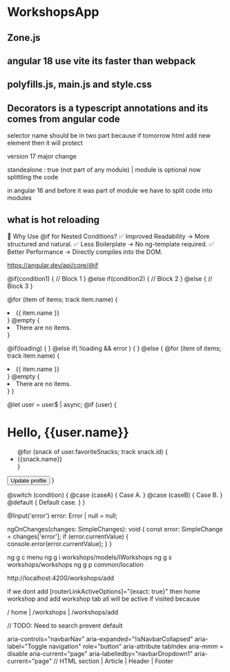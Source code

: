 # WorkshopsApp

## Zone.js

## angular 18 use vite its faster than webpack

## polyfills.js, main.js and style.css

## Decorators is a typescript annotations and its comes from angular code

selector name should be in two part because if tomorrow html add new element then it will protect

version 17 major change

standealone : true (not part of any module) | module is optional now splittling the code

in angular 16 and before it was part of module we have to split code into modules

## what is hot reloading

🎯 Why Use @if for Nested Conditions?
✅ Improved Readability → More structured and natural.
✅ Less Boilerplate → No ng-template required.
✅ Better Performance → Directly compiles into the DOM.

https://angular.dev/api/core/@if

@if(condition1) {
// Block 1
} @else if(condition2) {
// Block 2
} @else {
// Block 3
}

@for (item of items; track item.name) {

<li>{{ item.name }}</li>
} @empty {
<li>There are no items.</li>
}

@if(loading) {
<app-loading-spinner></app-loading-spinner>
} @else if( !loading && error ) {
<app-error-alert></app-error-alert>
} @else {
@for (item of items; track item.name) {

<li>{{ item.name }}</li>
} @empty {
<li>There are no items.</li>
}
}

@let user = user$ | async;
@if (user) {

  <h1>Hello, {{user.name}}</h1>
  <user-avatar [photo]="user.photo"/>
  <ul>
    @for (snack of user.favoriteSnacks; track snack.id) {
      <li>{{snack.name}}</li>
    }
  </ul>
  <button (click)="update(user)">Update profile</button>
}

@switch (condition) {
@case (caseA) {
Case A.
}
@case (caseB) {
Case B.
}
@default {
Default case.
}
}

@Input('error') error: Error | null = null;

ngOnChanges(changes: SimpleChanges): void {
const error: SimpleChange = changes['error'];
if (error.currentValue) {
console.error(error.currentValue);
}
}

ng g c menu
ng g i workshops/models/IWorkshops
ng g s workshops/workshops
ng g p common/location

http://localhost:4200/workshops/add

if we dont add [routerLinkActiveOptions]="{exact: true}"
then home workshop and add workshop tab all will be active if visited because

/ home | /workshops | /workshops/add

// TODO: Need to search
prevent default

aria-controls="navbarNav"
aria-expanded="!isNavbarCollapsed"
aria-label="Toggle navigation"
role="button"
aria-attribute
tabIndex
aria-mmm = disable
aria-current="page"
aria-labelledby="navbarDropdown1"
aria-current="page"
// HTML
section | Article | Header | Footer
